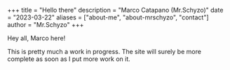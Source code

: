 +++
title = "Hello there"
description = "Marco Catapano (Mr.Schyzo)"
date = "2023-03-22"
aliases = ["about-me", "about-mrschyzo", "contact"]
author = "Mr.Schyzo"
+++

Hey all, Marco here!

This is pretty much a work in progress. The site will surely be more complete as soon as I put more work on it.
